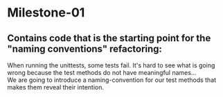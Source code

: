 # Milestone-01

## Contains code that is the starting point for the "naming conventions" refactoring:

When running the unittests, some tests fail. It's hard to see what is going wrong because the test methods do not have meaningful names...  
We are going to introduce a naming-convention for our test methods that makes them reveal their intention.
